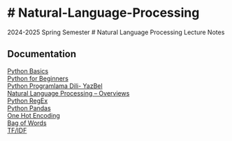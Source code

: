 # # Natural-Language-Processing

2024-2025 Spring Semester # Natural Language Processing Lecture Notes


## Documentation

[Python Basics](https://www.w3schools.com/python/python_intro.asp)\
[Python for Beginners](https://www.python.org/about/gettingstarted)\
[Python Programlama Dili- YazBel](https://python-istihza.yazbel.com/)\
[Natural Language Processing – Overviews](https://www.geeksforgeeks.org/natural-language-processing-overview/)
\
[Python RegEx](https://www.w3schools.com/python/python_regex.asp)
\
[Python Pandas](https://www.datacamp.com/tutorial/pandas)
\
[One Hot Encoding](https://www.geeksforgeeks.org/ml-one-hot-encoding-of-datasets-in-python/)
\
[Bag of Words](https://machinelearningmastery.com/gentle-introduction-bag-words-model/)
\
[TF/IDF](https://mdurmuss.github.io/tf-idf-nedir/)

